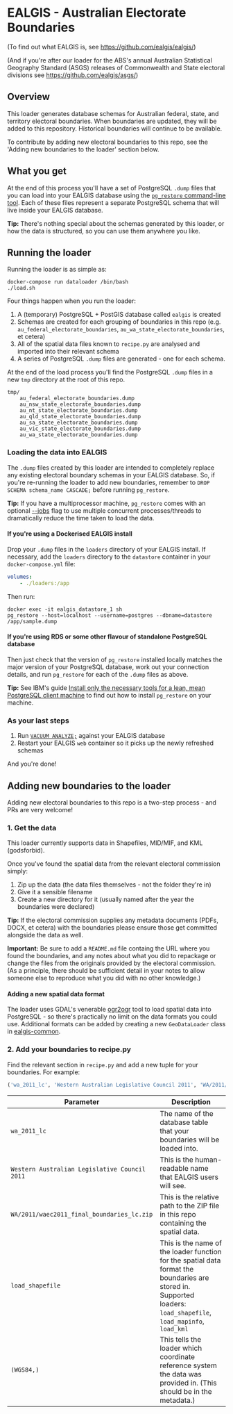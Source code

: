 # EALGIS - Australian Electorate Boundaries

(To find out what EALGIS is, see https://github.com/ealgis/ealgis/)

(And if you're after our loader for the ABS's annual Australian Statistical Geography Standard (ASGS) releases of Commonwealth and State electoral divisions see https://github.com/ealgis/asgs/)

## Overview

This loader generates database schemas for Australian federal, state, and territory electoral boundaries.
When boundaries are updated, they will be added to this repository. Historical boundaries will continue to be available.

To contribute by adding new electoral boundaries to this repo, see the 'Adding new boundaries to the loader' section below.

## What you get

At the end of this process you'll have a set of PostgreSQL `.dump` files that you can load into your EALGIS database using the [`pg_restore` command-line tool](https://www.postgresql.org/docs/11/app-pgrestore.html). Each of these files represent a separate PostgreSQL schema that will live inside your EALGIS database.

**Tip:** There's nothing special about the schemas generated by this loader, or how the data is structured, so you can use them anywhere you like.

## Running the loader

Running the loader is as simple as:

```
docker-compose run dataloader /bin/bash
./load.sh
```

Four things happen when you run the loader:

1. A (temporary) PostgreSQL + PostGIS database called `ealgis` is created
2. Schemas are created for each grouping of boundaries in this repo (e.g. `au_federal_electorate_boundaries`, `au_wa_state_electorate_boundaries`, et cetera)
3. All of the spatial data files known to `recipe.py` are analysed and imported into their relevant schema
4. A series of PostgreSQL `.dump` files are generated - one for each schema.

At the end of the load process you'll find the PostgreSQL `.dump` files in a new `tmp` directory at the root of this repo.

```
tmp/
    au_federal_electorate_boundaries.dump
    au_nsw_state_electorate_boundaries.dump
    au_nt_state_electorate_boundaries.dump
    au_qld_state_electorate_boundaries.dump
    au_sa_state_electorate_boundaries.dump
    au_vic_state_electorate_boundaries.dump
    au_wa_state_electorate_boundaries.dump
```

### Loading the data into EALGIS

The `.dump` files created by this loader are intended to completely replace any existing electoral boundary schemas in your EALGIS database. So, if you're re-running the loader to add new boundaries, remember to `DROP SCHEMA schema_name CASCADE;` before running `pg_restore`.

**Tip:** If you have a multiprocessor machine, `pg_restore` comes with an optional [--jobs](https://www.postgresql.org/docs/11/app-pgrestore.html) flag to use multiple concurrent processes/threads to dramatically reduce the time taken to load the data.

#### If you're using a Dockerised EALGIS install

Drop your `.dump` files in the `loaders` directory of your EALGIS install. If necessary, add the `loaders` directory to the `datastore` container in your `docker-compose.yml` file:

```yaml
volumes:
    - ./loaders:/app
```

Then run:

```
docker exec -it ealgis_datastore_1 sh
pg_restore --host=localhost --username=postgres --dbname=datastore /app/sample.dump
```

#### If you're using RDS or some other flavour of standalone PostgreSQL database

Then just check that the version of `pg_restore` installed locally matches the major version of your PostgreSQL database, work out your connection details, and run `pg_restore` for each of the `.dump` files as above.

**Tip:** See IBM's guide [Install only the necessary tools for a lean, mean PostgreSQL client machine](https://www.ibm.com/cloud/blog/new-builders/postgresql-tips-installing-the-postgresql-client) to find out how to install `pg_restore` on your machine.

### As your last steps

1. Run [`VACUUM ANALYZE;`](https://www.postgresql.org/docs/11/sql-vacuum.html) against your EALGIS database
2. Restart your EALGIS `web` container so it picks up the newly refreshed schemas

And you're done!

## Adding new boundaries to the loader

Adding new electoral boundaries to this repo is a two-step process - and PRs are very welcome!

### 1. Get the data

This loader currently supports data in Shapefiles, MID/MIF, and KML (godsforbid).

Once you've found the spatial data from the relevant electoral commission simply:

1. Zip up the data (the data files themselves - not the folder they're in)
2. Give it a sensible filename
3. Create a new directory for it (usually named after the year the boundaries were declared)

**Tip:** If the electoral commission supplies any metadata documents (PDFs, DOCX, et cetera) with the boundaries please ensure those get committed alongside the data as well.

**Important:** Be sure to add a `README.md` file containg the URL where you found the boundaries, and any notes about what you did to repackage or change the files from the originals provided by the electoral commission. (As a principle, there should be sufficient detail in your notes to allow someone else to reproduce what you did with no other knowledge.)

#### Adding a new spatial data format

The loader uses GDAL's venerable [ogr2ogr](https://gdal.org/programs/ogr2ogr.html) tool to load spatial data into PostgreSQL - so there's practically no limit on the data formats you could use. Additional formats can be added by creating a new `GeoDataLoader` class in [ealgis-common](https://github.com/ealgis/ealgis/blob/master/django/ealgis/common/loaders.py).

### 2. Add your boundaries to recipe.py

Find the relevant section in `recipe.py` and add a new tuple for your boundaries. For example:

```python
('wa_2011_lc', 'Western Australian Legislative Council 2011', 'WA/2011/waec2011_final_boundaries_lc.zip', load_shapefile, (WGS84,))
```

| Parameter                                     | Description                                                                                                                                                       |
| --------------------------------------------- | ----------------------------------------------------------------------------------------------------------------------------------------------------------------- |
| `wa_2011_lc`                                  | The name of the database table that your boundaries will be loaded into.                                                                                          |
| `Western Australian Legislative Council 2011` | This is the human-readable name that EALGIS users will see.                                                                                                       |
| `WA/2011/waec2011_final_boundaries_lc.zip`    | This is the relative path to the ZIP file in this repo containing the spatial data.                                                                               |
| `load_shapefile`                              | This is the name of the loader function for the spatial data format the boundaries are stored in. Supported loaders: `load_shapefile`, `load_mapinfo`, `load_kml` |
| `(WGS84,)`                                    | This tells the loader which coordinate reference system the data was provided in. (This should be in the metadata.)                                               |

